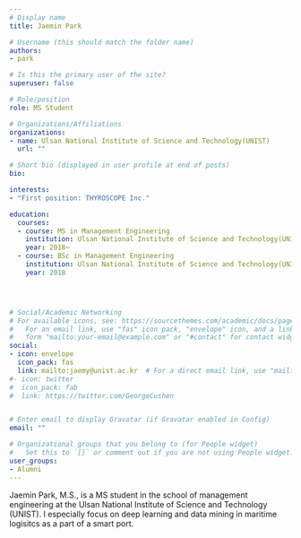 ```yaml
---
# Display name
title: Jaemin Park

# Username (this should match the folder name)
authors:
- park

# Is this the primary user of the site?
superuser: false

# Role/position
role: MS Student 

# Organizations/Affiliations
organizations:
- name: Ulsan National Institute of Science and Technology(UNIST)
  url: ""

# Short bio (displayed in user profile at end of posts)
bio: 

interests:
- "First position: THYROSCOPE Inc."

education:
  courses:
  - course: MS in Management Engineering
    institution: Ulsan National Institute of Science and Technology(UNIST)
    year: 2018~
  - course: BSc in Management Engineering
    institution: Ulsan National Institute of Science and Technology(UNIST)
    year: 2018




# Social/Academic Networking
# For available icons, see: https://sourcethemes.com/academic/docs/page-builder/#icons
#   For an email link, use "fas" icon pack, "envelope" icon, and a link in the
#   form "mailto:your-email@example.com" or "#contact" for contact widget.
social:
- icon: envelope
  icon_pack: fas
  link: mailto:jaemy@unist.ac.kr  # For a direct email link, use "mailto:jaemy@unist.ac.kr".
#- icon: twitter
#  icon_pack: fab
#  link: https://twitter.com/GeorgeCushen


# Enter email to display Gravatar (if Gravatar enabled in Config)
email: ""

# Organizational groups that you belong to (for People widget)
#   Set this to `[]` or comment out if you are not using People widget.
user_groups:
- Alumni
---
```


Jaemin Park, M.S., is a MS student in the school of management engineering at the Ulsan National Institute of Science and Technology (UNIST). 
I especially focus on deep learning and data mining in maritime logisitcs as a part of a smart port.



